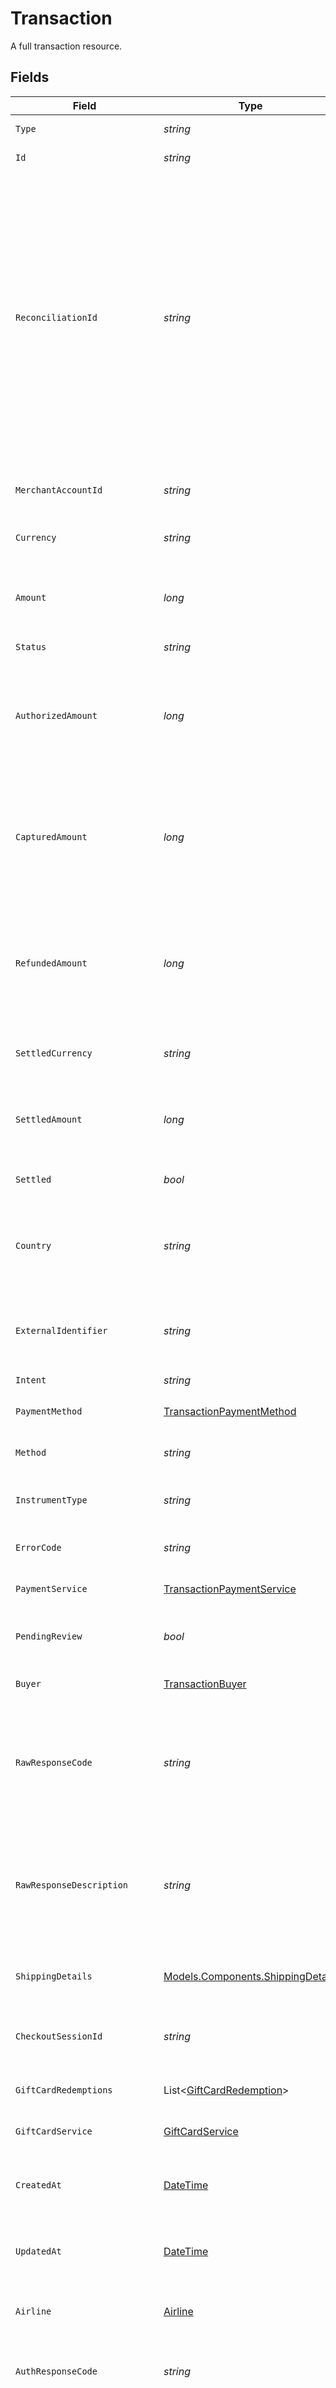 # Transaction

A full transaction resource.


## Fields

| Field                                                                                                                                                                                                                                                                                                                                                                   | Type                                                                                                                                                                                                                                                                                                                                                                    | Required                                                                                                                                                                                                                                                                                                                                                                | Description                                                                                                                                                                                                                                                                                                                                                             | Example                                                                                                                                                                                                                                                                                                                                                                 |
| ----------------------------------------------------------------------------------------------------------------------------------------------------------------------------------------------------------------------------------------------------------------------------------------------------------------------------------------------------------------------- | ----------------------------------------------------------------------------------------------------------------------------------------------------------------------------------------------------------------------------------------------------------------------------------------------------------------------------------------------------------------------- | ----------------------------------------------------------------------------------------------------------------------------------------------------------------------------------------------------------------------------------------------------------------------------------------------------------------------------------------------------------------------- | ----------------------------------------------------------------------------------------------------------------------------------------------------------------------------------------------------------------------------------------------------------------------------------------------------------------------------------------------------------------------- | ----------------------------------------------------------------------------------------------------------------------------------------------------------------------------------------------------------------------------------------------------------------------------------------------------------------------------------------------------------------------- |
| `Type`                                                                                                                                                                                                                                                                                                                                                                  | *string*                                                                                                                                                                                                                                                                                                                                                                | :heavy_minus_sign:                                                                                                                                                                                                                                                                                                                                                      | Always `transaction`.                                                                                                                                                                                                                                                                                                                                                   | transaction                                                                                                                                                                                                                                                                                                                                                             |
| `Id`                                                                                                                                                                                                                                                                                                                                                                    | *string*                                                                                                                                                                                                                                                                                                                                                                | :heavy_check_mark:                                                                                                                                                                                                                                                                                                                                                      | The ID for the transaction.                                                                                                                                                                                                                                                                                                                                             | 7099948d-7286-47e4-aad8-b68f7eb44591                                                                                                                                                                                                                                                                                                                                    |
| `ReconciliationId`                                                                                                                                                                                                                                                                                                                                                      | *string*                                                                                                                                                                                                                                                                                                                                                                | :heavy_check_mark:                                                                                                                                                                                                                                                                                                                                                      | The base62 encoded transaction ID. This represents a shorter version of this transaction's `id` which is sent to payment services, anti-fraud services, and other connectors. You can use this ID to reconcile a payment service's transaction against our system. This ID is sent instead of the transaction ID because not all services support 36 digit identifiers. | default                                                                                                                                                                                                                                                                                                                                                                 |
| `MerchantAccountId`                                                                                                                                                                                                                                                                                                                                                     | *string*                                                                                                                                                                                                                                                                                                                                                                | :heavy_check_mark:                                                                                                                                                                                                                                                                                                                                                      | The ID of the merchant account this transaction belongs to.                                                                                                                                                                                                                                                                                                             | default                                                                                                                                                                                                                                                                                                                                                                 |
| `Currency`                                                                                                                                                                                                                                                                                                                                                              | *string*                                                                                                                                                                                                                                                                                                                                                                | :heavy_check_mark:                                                                                                                                                                                                                                                                                                                                                      | The currency code for this transaction.                                                                                                                                                                                                                                                                                                                                 | EUR                                                                                                                                                                                                                                                                                                                                                                     |
| `Amount`                                                                                                                                                                                                                                                                                                                                                                | *long*                                                                                                                                                                                                                                                                                                                                                                  | :heavy_check_mark:                                                                                                                                                                                                                                                                                                                                                      | The total amount for this transaction across all funding sources including gift cards.                                                                                                                                                                                                                                                                                  | 1299                                                                                                                                                                                                                                                                                                                                                                    |
| `Status`                                                                                                                                                                                                                                                                                                                                                                | *string*                                                                                                                                                                                                                                                                                                                                                                | :heavy_check_mark:                                                                                                                                                                                                                                                                                                                                                      | N/A                                                                                                                                                                                                                                                                                                                                                                     |                                                                                                                                                                                                                                                                                                                                                                         |
| `AuthorizedAmount`                                                                                                                                                                                                                                                                                                                                                      | *long*                                                                                                                                                                                                                                                                                                                                                                  | :heavy_check_mark:                                                                                                                                                                                                                                                                                                                                                      | The amount for this transaction that has been authorized for the `payment_method`. This can be less than the `amount` if gift cards were used.                                                                                                                                                                                                                          | 1299                                                                                                                                                                                                                                                                                                                                                                    |
| `CapturedAmount`                                                                                                                                                                                                                                                                                                                                                        | *long*                                                                                                                                                                                                                                                                                                                                                                  | :heavy_check_mark:                                                                                                                                                                                                                                                                                                                                                      | The total amount captured for this transaction, in the smallest currency unit (for example, cents or pence). This can be the full value of the `authorized_amount` or less.                                                                                                                                                                                             | 1299                                                                                                                                                                                                                                                                                                                                                                    |
| `RefundedAmount`                                                                                                                                                                                                                                                                                                                                                        | *long*                                                                                                                                                                                                                                                                                                                                                                  | :heavy_check_mark:                                                                                                                                                                                                                                                                                                                                                      | The total amount refunded for this transaction, in the smallest currency unit (for example, cents or pence). This can be the full value of the `captured_amount` or less.                                                                                                                                                                                               | 1299                                                                                                                                                                                                                                                                                                                                                                    |
| `SettledCurrency`                                                                                                                                                                                                                                                                                                                                                       | *string*                                                                                                                                                                                                                                                                                                                                                                | :heavy_minus_sign:                                                                                                                                                                                                                                                                                                                                                      | The ISO 4217 currency code of this transaction's settlement.                                                                                                                                                                                                                                                                                                            | USD                                                                                                                                                                                                                                                                                                                                                                     |
| `SettledAmount`                                                                                                                                                                                                                                                                                                                                                         | *long*                                                                                                                                                                                                                                                                                                                                                                  | :heavy_check_mark:                                                                                                                                                                                                                                                                                                                                                      | The net amount settled for this transaction, in the smallest currency unit (for example, cents or pence).                                                                                                                                                                                                                                                               | 1100                                                                                                                                                                                                                                                                                                                                                                    |
| `Settled`                                                                                                                                                                                                                                                                                                                                                               | *bool*                                                                                                                                                                                                                                                                                                                                                                  | :heavy_check_mark:                                                                                                                                                                                                                                                                                                                                                      | Indicates whether this transaction has been settled.                                                                                                                                                                                                                                                                                                                    | true                                                                                                                                                                                                                                                                                                                                                                    |
| `Country`                                                                                                                                                                                                                                                                                                                                                               | *string*                                                                                                                                                                                                                                                                                                                                                                | :heavy_minus_sign:                                                                                                                                                                                                                                                                                                                                                      | The 2-letter ISO 3166-1 alpha-2 country code for the transaction. Used to filter payment services for processing.                                                                                                                                                                                                                                                       | US                                                                                                                                                                                                                                                                                                                                                                      |
| `ExternalIdentifier`                                                                                                                                                                                                                                                                                                                                                    | *string*                                                                                                                                                                                                                                                                                                                                                                | :heavy_minus_sign:                                                                                                                                                                                                                                                                                                                                                      | An external identifier that can be used to match the transaction against your own records.                                                                                                                                                                                                                                                                              | transaction-12345                                                                                                                                                                                                                                                                                                                                                       |
| `Intent`                                                                                                                                                                                                                                                                                                                                                                | *string*                                                                                                                                                                                                                                                                                                                                                                | :heavy_check_mark:                                                                                                                                                                                                                                                                                                                                                      | N/A                                                                                                                                                                                                                                                                                                                                                                     |                                                                                                                                                                                                                                                                                                                                                                         |
| `PaymentMethod`                                                                                                                                                                                                                                                                                                                                                         | [TransactionPaymentMethod](../../Models/Components/TransactionPaymentMethod.md)                                                                                                                                                                                                                                                                                         | :heavy_minus_sign:                                                                                                                                                                                                                                                                                                                                                      | The payment method used for this transaction.                                                                                                                                                                                                                                                                                                                           |                                                                                                                                                                                                                                                                                                                                                                         |
| `Method`                                                                                                                                                                                                                                                                                                                                                                | *string*                                                                                                                                                                                                                                                                                                                                                                | :heavy_minus_sign:                                                                                                                                                                                                                                                                                                                                                      | The method used for the transaction.                                                                                                                                                                                                                                                                                                                                    | card                                                                                                                                                                                                                                                                                                                                                                    |
| `InstrumentType`                                                                                                                                                                                                                                                                                                                                                        | *string*                                                                                                                                                                                                                                                                                                                                                                | :heavy_minus_sign:                                                                                                                                                                                                                                                                                                                                                      | The name of the instrument used to process the transaction.                                                                                                                                                                                                                                                                                                             | pan                                                                                                                                                                                                                                                                                                                                                                     |
| `ErrorCode`                                                                                                                                                                                                                                                                                                                                                             | *string*                                                                                                                                                                                                                                                                                                                                                                | :heavy_minus_sign:                                                                                                                                                                                                                                                                                                                                                      | The standardized error code set by Gr4vy.                                                                                                                                                                                                                                                                                                                               | missing_redirect_url                                                                                                                                                                                                                                                                                                                                                    |
| `PaymentService`                                                                                                                                                                                                                                                                                                                                                        | [TransactionPaymentService](../../Models/Components/TransactionPaymentService.md)                                                                                                                                                                                                                                                                                       | :heavy_minus_sign:                                                                                                                                                                                                                                                                                                                                                      | The payment service used for this transaction.                                                                                                                                                                                                                                                                                                                          |                                                                                                                                                                                                                                                                                                                                                                         |
| `PendingReview`                                                                                                                                                                                                                                                                                                                                                         | *bool*                                                                                                                                                                                                                                                                                                                                                                  | :heavy_minus_sign:                                                                                                                                                                                                                                                                                                                                                      | Whether a manual anti fraud review is pending with an anti fraud service.                                                                                                                                                                                                                                                                                               | false                                                                                                                                                                                                                                                                                                                                                                   |
| `Buyer`                                                                                                                                                                                                                                                                                                                                                                 | [TransactionBuyer](../../Models/Components/TransactionBuyer.md)                                                                                                                                                                                                                                                                                                         | :heavy_minus_sign:                                                                                                                                                                                                                                                                                                                                                      | The buyer used for this transaction.                                                                                                                                                                                                                                                                                                                                    |                                                                                                                                                                                                                                                                                                                                                                         |
| `RawResponseCode`                                                                                                                                                                                                                                                                                                                                                       | *string*                                                                                                                                                                                                                                                                                                                                                                | :heavy_minus_sign:                                                                                                                                                                                                                                                                                                                                                      | This is the response code received from the payment service. This can be set to any value and is not standardized across different payment services.                                                                                                                                                                                                                    | E104                                                                                                                                                                                                                                                                                                                                                                    |
| `RawResponseDescription`                                                                                                                                                                                                                                                                                                                                                | *string*                                                                                                                                                                                                                                                                                                                                                                | :heavy_minus_sign:                                                                                                                                                                                                                                                                                                                                                      |  This is the response description received from the payment service. This can be set to any value and is not standardized across different payment services.                                                                                                                                                                                                            | Missing redirect URL                                                                                                                                                                                                                                                                                                                                                    |
| `ShippingDetails`                                                                                                                                                                                                                                                                                                                                                       | [Models.Components.ShippingDetails](../../Models/Components/ShippingDetails.md)                                                                                                                                                                                                                                                                                         | :heavy_minus_sign:                                                                                                                                                                                                                                                                                                                                                      | The shipping details associated with the transaction.                                                                                                                                                                                                                                                                                                                   |                                                                                                                                                                                                                                                                                                                                                                         |
| `CheckoutSessionId`                                                                                                                                                                                                                                                                                                                                                     | *string*                                                                                                                                                                                                                                                                                                                                                                | :heavy_minus_sign:                                                                                                                                                                                                                                                                                                                                                      | The identifier for the checkout session this transaction is associated with.                                                                                                                                                                                                                                                                                            | 4137b1cf-39ac-42a8-bad6-1c680d5dab6b                                                                                                                                                                                                                                                                                                                                    |
| `GiftCardRedemptions`                                                                                                                                                                                                                                                                                                                                                   | List<[GiftCardRedemption](../../Models/Components/GiftCardRedemption.md)>                                                                                                                                                                                                                                                                                               | :heavy_check_mark:                                                                                                                                                                                                                                                                                                                                                      | The gift cards redeemed for this transaction.                                                                                                                                                                                                                                                                                                                           |                                                                                                                                                                                                                                                                                                                                                                         |
| `GiftCardService`                                                                                                                                                                                                                                                                                                                                                       | [GiftCardService](../../Models/Components/GiftCardService.md)                                                                                                                                                                                                                                                                                                           | :heavy_minus_sign:                                                                                                                                                                                                                                                                                                                                                      | The gift card service used for this transaction.                                                                                                                                                                                                                                                                                                                        |                                                                                                                                                                                                                                                                                                                                                                         |
| `CreatedAt`                                                                                                                                                                                                                                                                                                                                                             | [DateTime](https://learn.microsoft.com/en-us/dotnet/api/system.datetime?view=net-5.0)                                                                                                                                                                                                                                                                                   | :heavy_check_mark:                                                                                                                                                                                                                                                                                                                                                      | The date and time when the transaction was created, in ISO 8601 format.                                                                                                                                                                                                                                                                                                 | 2013-07-16T19:23:00.000+00:00                                                                                                                                                                                                                                                                                                                                           |
| `UpdatedAt`                                                                                                                                                                                                                                                                                                                                                             | [DateTime](https://learn.microsoft.com/en-us/dotnet/api/system.datetime?view=net-5.0)                                                                                                                                                                                                                                                                                   | :heavy_check_mark:                                                                                                                                                                                                                                                                                                                                                      | The date and time when the transaction was last updated, in ISO 8601 format.                                                                                                                                                                                                                                                                                            | 2013-07-16T19:23:00.000+00:00                                                                                                                                                                                                                                                                                                                                           |
| `Airline`                                                                                                                                                                                                                                                                                                                                                               | [Airline](../../Models/Components/Airline.md)                                                                                                                                                                                                                                                                                                                           | :heavy_minus_sign:                                                                                                                                                                                                                                                                                                                                                      | Contains information about an airline travel, if applicable.                                                                                                                                                                                                                                                                                                            |                                                                                                                                                                                                                                                                                                                                                                         |
| `AuthResponseCode`                                                                                                                                                                                                                                                                                                                                                      | *string*                                                                                                                                                                                                                                                                                                                                                                | :heavy_minus_sign:                                                                                                                                                                                                                                                                                                                                                      | This is the response description received from the processor.                                                                                                                                                                                                                                                                                                           | 00                                                                                                                                                                                                                                                                                                                                                                      |
| `AvsResponseCode`                                                                                                                                                                                                                                                                                                                                                       | *string*                                                                                                                                                                                                                                                                                                                                                                | :heavy_minus_sign:                                                                                                                                                                                                                                                                                                                                                      | The response code received from the payment service for the Address Verification Check (AVS). This code is mapped to a standardized Gr4vy AVS response code.                                                                                                                                                                                                            | match                                                                                                                                                                                                                                                                                                                                                                   |
| `CvvResponseCode`                                                                                                                                                                                                                                                                                                                                                       | *string*                                                                                                                                                                                                                                                                                                                                                                | :heavy_minus_sign:                                                                                                                                                                                                                                                                                                                                                      | The response code received from the payment service for the Card Verification Value (CVV). This code is mapped to a standardized Gr4vy CVV response code.                                                                                                                                                                                                               | match                                                                                                                                                                                                                                                                                                                                                                   |
| `AntiFraudDecision`                                                                                                                                                                                                                                                                                                                                                     | *string*                                                                                                                                                                                                                                                                                                                                                                | :heavy_minus_sign:                                                                                                                                                                                                                                                                                                                                                      | The mapped decision received from the anti-fraud service. In case of a review decision this field is not updated once the review is resolved.                                                                                                                                                                                                                           | accept                                                                                                                                                                                                                                                                                                                                                                  |
| `PaymentSource`                                                                                                                                                                                                                                                                                                                                                         | *string*                                                                                                                                                                                                                                                                                                                                                                | :heavy_check_mark:                                                                                                                                                                                                                                                                                                                                                      | The way payment method information made it to this transaction.                                                                                                                                                                                                                                                                                                         |                                                                                                                                                                                                                                                                                                                                                                         |
| `MerchantInitiated`                                                                                                                                                                                                                                                                                                                                                     | *bool*                                                                                                                                                                                                                                                                                                                                                                  | :heavy_check_mark:                                                                                                                                                                                                                                                                                                                                                      | Indicates whether the transaction was initiated by the merchant or the customer.                                                                                                                                                                                                                                                                                        | true                                                                                                                                                                                                                                                                                                                                                                    |
| `IsSubsequentPayment`                                                                                                                                                                                                                                                                                                                                                   | *bool*                                                                                                                                                                                                                                                                                                                                                                  | :heavy_check_mark:                                                                                                                                                                                                                                                                                                                                                      | Indicates whether the transaction represents a subsequent payment or an initial one.                                                                                                                                                                                                                                                                                    | false                                                                                                                                                                                                                                                                                                                                                                   |
| `CartItems`                                                                                                                                                                                                                                                                                                                                                             | List<[CartItem](../../Models/Components/CartItem.md)>                                                                                                                                                                                                                                                                                                                   | :heavy_minus_sign:                                                                                                                                                                                                                                                                                                                                                      | An array of cart items that represents the line items of a transaction.                                                                                                                                                                                                                                                                                                 |                                                                                                                                                                                                                                                                                                                                                                         |
| `StatementDescriptor`                                                                                                                                                                                                                                                                                                                                                   | [StatementDescriptor](../../Models/Components/StatementDescriptor.md)                                                                                                                                                                                                                                                                                                   | :heavy_minus_sign:                                                                                                                                                                                                                                                                                                                                                      | The statement descriptor is the text to be shown on the buyer's statements.                                                                                                                                                                                                                                                                                             |                                                                                                                                                                                                                                                                                                                                                                         |
| `SchemeTransactionId`                                                                                                                                                                                                                                                                                                                                                   | *string*                                                                                                                                                                                                                                                                                                                                                                | :heavy_minus_sign:                                                                                                                                                                                                                                                                                                                                                      | An identifier for the transaction used by the scheme itself, when available.                                                                                                                                                                                                                                                                                            | 123456789012345                                                                                                                                                                                                                                                                                                                                                         |
| `ThreeDSecure`                                                                                                                                                                                                                                                                                                                                                          | [TransactionThreeDSecureSummary](../../Models/Components/TransactionThreeDSecureSummary.md)                                                                                                                                                                                                                                                                             | :heavy_minus_sign:                                                                                                                                                                                                                                                                                                                                                      | The 3-D Secure data that was sent to the payment service for the transaction.                                                                                                                                                                                                                                                                                           |                                                                                                                                                                                                                                                                                                                                                                         |
| `PaymentServiceTransactionId`                                                                                                                                                                                                                                                                                                                                           | *string*                                                                                                                                                                                                                                                                                                                                                                | :heavy_minus_sign:                                                                                                                                                                                                                                                                                                                                                      | The payment service's unique ID for the transaction.                                                                                                                                                                                                                                                                                                                    | tx-12345                                                                                                                                                                                                                                                                                                                                                                |
| `AdditionalIdentifiers`                                                                                                                                                                                                                                                                                                                                                 | Dictionary<String, *string*>                                                                                                                                                                                                                                                                                                                                            | :heavy_minus_sign:                                                                                                                                                                                                                                                                                                                                                      | A list of additional identifiers that we may keep track of to manage this transaction. This may include the authorization ID, capture ID, and processor ID, as well as an undefined list of additional identifiers.                                                                                                                                                     | {<br/>"payment_service_authorization_id": "auth-12345",<br/>"payment_service_capture_id": "capture-12345"<br/>}                                                                                                                                                                                                                                                         |
| `Metadata`                                                                                                                                                                                                                                                                                                                                                              | Dictionary<String, *string*>                                                                                                                                                                                                                                                                                                                                            | :heavy_minus_sign:                                                                                                                                                                                                                                                                                                                                                      | Additional information about the transaction stored as key-value pairs.                                                                                                                                                                                                                                                                                                 | {<br/>"cohort": "cohort-12345",<br/>"order": "order-12345"<br/>}                                                                                                                                                                                                                                                                                                        |
| `AuthorizedAt`                                                                                                                                                                                                                                                                                                                                                          | [DateTime](https://learn.microsoft.com/en-us/dotnet/api/system.datetime?view=net-5.0)                                                                                                                                                                                                                                                                                   | :heavy_minus_sign:                                                                                                                                                                                                                                                                                                                                                      | The date this transaction was authorized at.                                                                                                                                                                                                                                                                                                                            | 2013-07-16T19:23:00.000+00:00                                                                                                                                                                                                                                                                                                                                           |
| `CapturedAt`                                                                                                                                                                                                                                                                                                                                                            | [DateTime](https://learn.microsoft.com/en-us/dotnet/api/system.datetime?view=net-5.0)                                                                                                                                                                                                                                                                                   | :heavy_minus_sign:                                                                                                                                                                                                                                                                                                                                                      | The date this transaction was captured at.                                                                                                                                                                                                                                                                                                                              | 2013-07-16T19:23:00.000+00:00                                                                                                                                                                                                                                                                                                                                           |
| `VoidedAt`                                                                                                                                                                                                                                                                                                                                                              | [DateTime](https://learn.microsoft.com/en-us/dotnet/api/system.datetime?view=net-5.0)                                                                                                                                                                                                                                                                                   | :heavy_minus_sign:                                                                                                                                                                                                                                                                                                                                                      | The date this transaction was voided at.                                                                                                                                                                                                                                                                                                                                | 2013-07-16T19:23:00.000+00:00                                                                                                                                                                                                                                                                                                                                           |
| `ApprovalExpiresAt`                                                                                                                                                                                                                                                                                                                                                     | [DateTime](https://learn.microsoft.com/en-us/dotnet/api/system.datetime?view=net-5.0)                                                                                                                                                                                                                                                                                   | :heavy_minus_sign:                                                                                                                                                                                                                                                                                                                                                      | The date this transaction's approval URL will expire at.                                                                                                                                                                                                                                                                                                                | 2013-07-16T19:23:00.000+00:00                                                                                                                                                                                                                                                                                                                                           |
| `BuyerApprovalTimedoutAt`                                                                                                                                                                                                                                                                                                                                               | [DateTime](https://learn.microsoft.com/en-us/dotnet/api/system.datetime?view=net-5.0)                                                                                                                                                                                                                                                                                   | :heavy_minus_sign:                                                                                                                                                                                                                                                                                                                                                      | The date this transaction's approval timed out at.                                                                                                                                                                                                                                                                                                                      | 2013-07-16T19:23:00.000+00:00                                                                                                                                                                                                                                                                                                                                           |
| `IntentOutcome`                                                                                                                                                                                                                                                                                                                                                         | *string*                                                                                                                                                                                                                                                                                                                                                                | :heavy_check_mark:                                                                                                                                                                                                                                                                                                                                                      | N/A                                                                                                                                                                                                                                                                                                                                                                     |                                                                                                                                                                                                                                                                                                                                                                         |
| `MultiTender`                                                                                                                                                                                                                                                                                                                                                           | *bool*                                                                                                                                                                                                                                                                                                                                                                  | :heavy_check_mark:                                                                                                                                                                                                                                                                                                                                                      | The outcome of the original intent of a transaction. This allows you to understand if the intent of the transaction (e.g. `capture` or `authorize`) has been achieved when dealing with multiple payment instruments.                                                                                                                                                   | true                                                                                                                                                                                                                                                                                                                                                                    |
| `AccountFundingTransaction`                                                                                                                                                                                                                                                                                                                                             | *bool*                                                                                                                                                                                                                                                                                                                                                                  | :heavy_check_mark:                                                                                                                                                                                                                                                                                                                                                      | Marks the transaction as an AFT. Requires the payment service to support this feature, and might `recipient` and `buyer` data                                                                                                                                                                                                                                           | true                                                                                                                                                                                                                                                                                                                                                                    |
| `Recipient`                                                                                                                                                                                                                                                                                                                                                             | [Recipient](../../Models/Components/Recipient.md)                                                                                                                                                                                                                                                                                                                       | :heavy_minus_sign:                                                                                                                                                                                                                                                                                                                                                      | The recipient of any account to account funding. For use with AFTs.                                                                                                                                                                                                                                                                                                     |                                                                                                                                                                                                                                                                                                                                                                         |
| `MerchantAdviceCode`                                                                                                                                                                                                                                                                                                                                                    | *string*                                                                                                                                                                                                                                                                                                                                                                | :heavy_minus_sign:                                                                                                                                                                                                                                                                                                                                                      | An optional merchant advice code which provides insight into the type of transaction or reason why the payment failed.                                                                                                                                                                                                                                                  | 02                                                                                                                                                                                                                                                                                                                                                                      |
| `InstallmentCount`                                                                                                                                                                                                                                                                                                                                                      | *long*                                                                                                                                                                                                                                                                                                                                                                  | :heavy_minus_sign:                                                                                                                                                                                                                                                                                                                                                      | The number of installments for this transaction, if applicable.                                                                                                                                                                                                                                                                                                         | 3                                                                                                                                                                                                                                                                                                                                                                       |